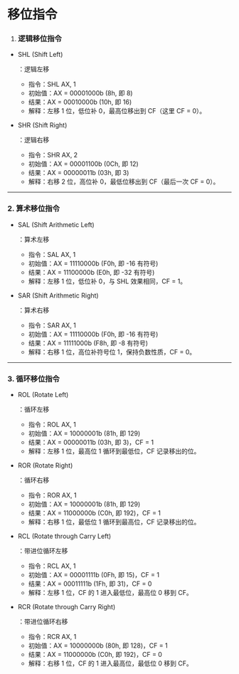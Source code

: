 # 移位指令

1. ### **逻辑移位指令**

- SHL (Shift Left)

  ：逻辑左移

  - 指令：SHL AX, 1
  - 初始值：AX = 00001000b (8h, 即 8)
  - 结果：AX = 00010000b (10h, 即 16)
  - 解释：左移 1 位，低位补 0，最高位移出到 CF（这里 CF = 0）。

- SHR (Shift Right)

  ：逻辑右移

  - 指令：SHR AX, 2
  - 初始值：AX = 00001100b (0Ch, 即 12)
  - 结果：AX = 00000011b (03h, 即 3)
  - 解释：右移 2 位，高位补 0，最低位移出到 CF（最后一次 CF = 0）。

------

### 2. **算术移位指令**

- SAL (Shift Arithmetic Left)

  ：算术左移

  - 指令：SAL AX, 1
  - 初始值：AX = 11110000b (F0h, 即 -16 有符号)
  - 结果：AX = 11100000b (E0h, 即 -32 有符号)
  - 解释：左移 1 位，低位补 0，与 SHL 效果相同，CF = 1。

- SAR (Shift Arithmetic Right)

  ：算术右移

  - 指令：SAR AX, 1
  - 初始值：AX = 11110000b (F0h, 即 -16 有符号)
  - 结果：AX = 11111000b (F8h, 即 -8 有符号)
  - 解释：右移 1 位，高位补符号位 1，保持负数性质，CF = 0。

------

### 3. **循环移位指令**

- ROL (Rotate Left)

  ：循环左移

  - 指令：ROL AX, 1
  - 初始值：AX = 10000001b (81h, 即 129)
  - 结果：AX = 00000011b (03h, 即 3)，CF = 1
  - 解释：左移 1 位，最高位 1 循环到最低位，CF 记录移出的位。

- ROR (Rotate Right)

  ：循环右移

  - 指令：ROR AX, 1
  - 初始值：AX = 10000001b (81h, 即 129)
  - 结果：AX = 11000000b (C0h, 即 192)，CF = 1
  - 解释：右移 1 位，最低位 1 循环到最高位，CF 记录移出的位。

- RCL (Rotate through Carry Left)

  ：带进位循环左移

  - 指令：RCL AX, 1
  - 初始值：AX = 00001111b (0Fh, 即 15)，CF = 1
  - 结果：AX = 00011111b (1Fh, 即 31)，CF = 0
  - 解释：左移 1 位，CF 的 1 进入最低位，最高位 0 移到 CF。

- RCR (Rotate through Carry Right)

  ：带进位循环右移

  - 指令：RCR AX, 1
  - 初始值：AX = 10000000b (80h, 即 128)，CF = 1
  - 结果：AX = 11000000b (C0h, 即 192)，CF = 0
  - 解释：右移 1 位，CF 的 1 进入最高位，最低位 0 移到 CF。

